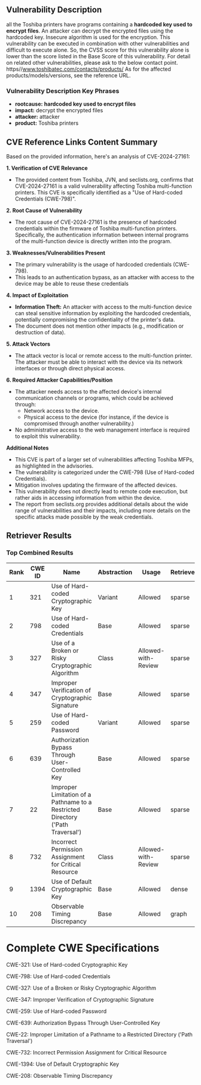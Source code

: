 ## Vulnerability Description
all the Toshiba printers have programs containing a **hardcoded key used to encrypt files**. An attacker can decrypt the encrypted files using the hardcoded key. Insecure algorithm is used for the encryption. This vulnerability can be executed in combination with other vulnerabilities and difficult to execute alone. So, the CVSS score for this vulnerability alone is lower than the score listed in the Base Score of this vulnerability. For detail on related other vulnerabilities, please ask to the below contact point. https//www.toshibatec.com/contacts/products/ As for the affected products/models/versions, see the reference URL.

### Vulnerability Description Key Phrases
- **rootcause:** **hardcoded key used to encrypt files**
- **impact:** decrypt the encrypted files
- **attacker:** attacker
- **product:** Toshiba printers

## CVE Reference Links Content Summary
Based on the provided information, here's an analysis of CVE-2024-27161:

**1. Verification of CVE Relevance**
   - The provided content from Toshiba, JVN, and seclists.org, confirms that CVE-2024-27161 is a valid vulnerability affecting Toshiba multi-function printers. This CVE is specifically identified as a "Use of Hard-coded Credentials (CWE-798)".

**2. Root Cause of Vulnerability**
   - The root cause of CVE-2024-27161 is the presence of hardcoded credentials within the firmware of Toshiba multi-function printers. Specifically, the authentication information between internal programs of the multi-function device is directly written into the program.

**3. Weaknesses/Vulnerabilities Present**
   - The primary vulnerability is the usage of hardcoded credentials (CWE-798).
   - This leads to an authentication bypass, as an attacker with access to the device may be able to reuse these credentials

**4. Impact of Exploitation**
   - **Information Theft:** An attacker with access to the multi-function device can steal sensitive information by exploiting the hardcoded credentials, potentially compromising the confidentiality of the printer's data.
   - The document does not mention other impacts (e.g., modification or destruction of data).

**5. Attack Vectors**
   - The attack vector is local or remote access to the multi-function printer. The attacker must be able to interact with the device via its network interfaces or through direct physical access.

**6. Required Attacker Capabilities/Position**
   - The attacker needs access to the affected device's internal communication channels or programs, which could be achieved through:
     - Network access to the device.
     - Physical access to the device (for instance, if the device is compromised through another vulnerability.)
   - No administrative access to the web management interface is required to exploit this vulnerability.

**Additional Notes**

- This CVE is part of a larger set of vulnerabilities affecting Toshiba MFPs, as highlighted in the advisories.
- The vulnerability is categorized under the CWE-798 (Use of Hard-coded Credentials).
- Mitigation involves updating the firmware of the affected devices.
- This vulnerability does not directly lead to remote code execution, but rather aids in accessing information from within the device.
- The report from seclists.org provides additional details about the wide range of vulnerabilities and their impacts, including more details on the specific attacks made possible by the weak credentials.

## Retriever Results

### Top Combined Results

| Rank | CWE ID | Name | Abstraction | Usage  | Retrievers | Individual Scores |
|------|--------|------|-------------|-------|------------|-------------------|
| 1 | 321 | Use of Hard-coded Cryptographic Key | Variant | Allowed | sparse | 0.699 |
| 2 | 798 | Use of Hard-coded Credentials | Base | Allowed | sparse | 0.620 |
| 3 | 327 | Use of a Broken or Risky Cryptographic Algorithm | Class | Allowed-with-Review | sparse | 0.603 |
| 4 | 347 | Improper Verification of Cryptographic Signature | Base | Allowed | sparse | 0.571 |
| 5 | 259 | Use of Hard-coded Password | Variant | Allowed | sparse | 0.566 |
| 6 | 639 | Authorization Bypass Through User-Controlled Key | Base | Allowed | sparse | 0.547 |
| 7 | 22 | Improper Limitation of a Pathname to a Restricted Directory ('Path Traversal') | Base | Allowed | sparse | 0.543 |
| 8 | 732 | Incorrect Permission Assignment for Critical Resource | Class | Allowed-with-Review | sparse | 0.535 |
| 9 | 1394 | Use of Default Cryptographic Key | Base | Allowed | dense | 0.548 |
| 10 | 208 | Observable Timing Discrepancy | Base | Allowed | graph | 0.002 |



# Complete CWE Specifications

CWE-321: Use of Hard-coded Cryptographic Key

CWE-798: Use of Hard-coded Credentials

CWE-327: Use of a Broken or Risky Cryptographic Algorithm

CWE-347: Improper Verification of Cryptographic Signature

CWE-259: Use of Hard-coded Password

CWE-639: Authorization Bypass Through User-Controlled Key

CWE-22: Improper Limitation of a Pathname to a Restricted Directory ('Path Traversal')

CWE-732: Incorrect Permission Assignment for Critical Resource

CWE-1394: Use of Default Cryptographic Key

CWE-208: Observable Timing Discrepancy